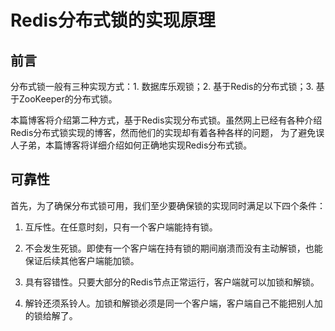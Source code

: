 

# Redis分布式锁的实现原理


## 前言
分布式锁一般有三种实现方式：1. 数据库乐观锁；2. 基于Redis的分布式锁；3. 基于ZooKeeper的分布式锁。   

本篇博客将介绍第二种方式，基于Redis实现分布式锁。虽然网上已经有各种介绍Redis分布式锁实现的博客，然而他们的实现却有着各种各样的问题，
为了避免误人子弟，本篇博客将详细介绍如何正确地实现Redis分布式锁。

## 可靠性

首先，为了确保分布式锁可用，我们至少要确保锁的实现同时满足以下四个条件：

1. 互斥性。在任意时刻，只有一个客户端能持有锁。

2. 不会发生死锁。即使有一个客户端在持有锁的期间崩溃而没有主动解锁，也能保证后续其他客户端能加锁。

3. 具有容错性。只要大部分的Redis节点正常运行，客户端就可以加锁和解锁。

4. 解铃还须系铃人。加锁和解锁必须是同一个客户端，客户端自己不能把别人加的锁给解了。






